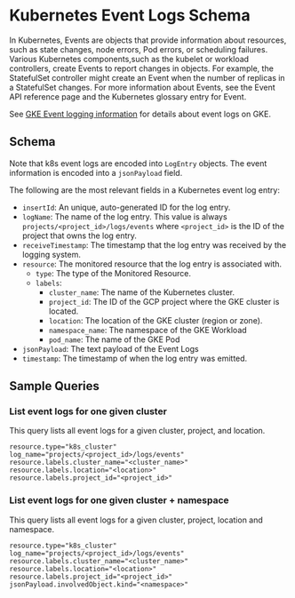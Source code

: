 # Kubernetes Event Logs Schema

In Kubernetes, Events are objects that provide information about resources,
such as state changes, node errors, Pod errors, or scheduling failures.
Various Kubernetes components,such as the kubelet or workload controllers,
create Events to report changes in objects. For example, the StatefulSet
controller might create an Event when the number of replicas in a StatefulSet
changes. For more information about Events, see the Event API
reference page and the Kubernetes glossary entry for Event.

See [GKE Event logging information](https://cloud.google.com/kubernetes-engine/docs/how-to/view-logs#k8s-event-logs)
for details about event logs on GKE.

## Schema

Note that k8s event logs are encoded into `LogEntry` objects.
The event information is encoded into a `jsonPayload` field.

The following are the most relevant fields in a Kubernetes event log entry:

- `insertId`: An unique, auto-generated ID for the log entry.
- `logName`: The name of the log entry. This value is always `projects/<project_id>/logs/events`
  where `<project_id>` is the ID of the project that owns the log entry.
- `receiveTimestamp`: The timestamp that the log entry was received by the
  logging system.
- `resource`: The monitored resource that the log entry is associated with.
  - `type`: The type of the Monitored Resource.
  - `labels`:
    - `cluster_name`: The name of the Kubernetes cluster.
    - `project_id`: The ID of the GCP project where the GKE cluster is located.
    - `location`: The location of the GKE cluster (region or zone).
    - `namespace_name`: The namespace of the GKE Workload
    - `pod_name`: The name of the GKE Pod
- `jsonPayload`: The text payload of the Event Logs
- `timestamp`: The timestamp of when the log entry was emitted.

## Sample Queries

### List event logs for one given cluster

This query lists all event logs for a given cluster, project, and location.

```lql
resource.type="k8s_cluster"
log_name="projects/<project_id>/logs/events"
resource.labels.cluster_name="<cluster_name>"
resource.labels.location="<location>"
resource.labels.project_id="<project_id>"
```

### List event logs for one given cluster + namespace

This query lists all event logs for a given cluster, project, location and namespace.

```lql
resource.type="k8s_cluster"
log_name="projects/<project_id>/logs/events"
resource.labels.cluster_name="<cluster_name>"
resource.labels.location="<location>"
resource.labels.project_id="<project_id>"
jsonPayload.involvedObject.kind="<namespace>"
```
